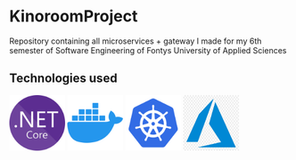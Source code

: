 # KinoroomProject
Repository containing all microservices + gateway I made for my 6th semester of Software Engineering of Fontys University of Applied Sciences

## Technologies used
<div align="left">
  <!-- You are encouraged to replace this logo with your own! Otherwise you can also remove it. -->
  <img src="img/NET_Core_Logo.svg.png" alt="logo" width="100"  height="100" />
  <img src="img/docker.png" alt="logo" width="100"  height="100" />
  <img src="img/kubernetes.png" alt="logo" width="100"  height="100" />
  <img src="img/azure.png" alt="logo" width="100"  height="100" />
  <br/>
